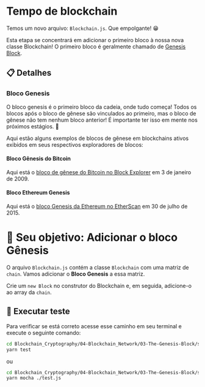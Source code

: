 # Tempo de blockchain

Temos um novo arquivo: `Blockchain.js`. Que empolgante! 😁

Esta etapa se concentrará em adicionar o primeiro bloco à nossa nova classe Blockchain! O primeiro bloco é geralmente chamado de [Genesis Block](#genesis-block).

## 📋 Detalhes

<a id="genesis-block"></a>

### Bloco Genesis

O bloco genesis é o primeiro bloco da cadeia, onde tudo começa! Todos os blocos após o bloco de gênese são vinculados ao primeiro, mas o bloco de gênese não tem nenhum bloco anterior! É importante ter isso em mente nos próximos estágios. 🧠

Aqui estão alguns exemplos de blocos de gênese em blockchains ativos exibidos em seus respectivos exploradores de blocos:

#### Bloco Gênesis do Bitcoin

Aqui está o [bloco de gênese do Bitcoin no Block Explorer](https://blockstream.info/block/000000000019d6689c085ae165831e934ff763ae46a2a6c172b3f1b60a8ce26f) em 3 de janeiro de 2009.

#### Bloco Ethereum Genesis

Aqui está o [bloco Genesis da Ethereum no EtherScan](https://etherscan.io/block/0) em 30 de julho de 2015.

# 🏁 Seu objetivo: Adicionar o bloco Gênesis

O arquivo `Blockchain.js` contém a classe `Blockchain` com uma matriz de `chain`. Vamos adicionar o **Bloco Genesis** a essa matriz.

Crie um `new Block` no construtor do Blockchain e, em seguida, adicione-o ao array da `chain`.

## 🧪 Executar teste

Para verificar se está correto acesse esse caminho em seu terminal e execute o seguinte comando:

```bash
cd Blockchain_Cryptography/04-Blockchain_Network/03-The-Genesis-Block/src
yarn test
```

ou 

```bash
cd Blockchain_Cryptography/04-Blockchain_Network/03-The-Genesis-Block/src
yarn mocha ./test.js
```